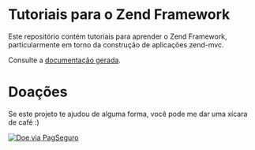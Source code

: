 # Tutoriais para o Zend Framework

Este repositório contém tutoriais para aprender o Zend Framework, particularmente
em torno da construção de aplicações zend-mvc.

Consulte a [documentação gerada](https://arcristo.github.io/zend-tutorials-pt-br/).

# Doações

Se este projeto te ajudou de alguma forma, você pode me dar uma xícara de café :)

[![Doe via PagSeguro](https://img.shields.io/badge/Doe-PagSeguro-green.svg)](https://pag.ae/blqbp20)
